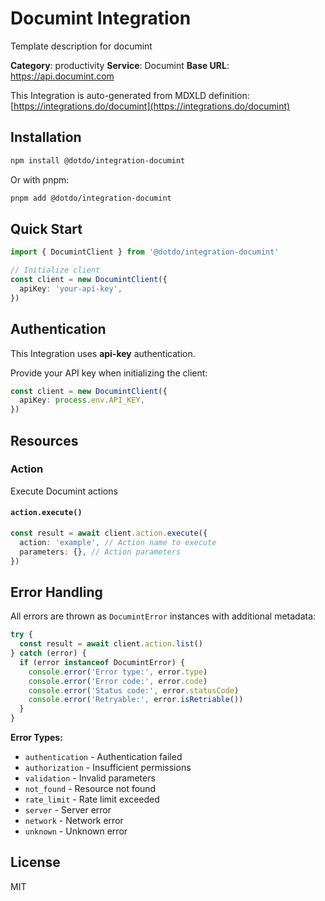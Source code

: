 # Documint Integration

Template description for documint

**Category**: productivity
**Service**: Documint
**Base URL**: https://api.documint.com

This Integration is auto-generated from MDXLD definition: [https://integrations.do/documint](https://integrations.do/documint)

## Installation

```bash
npm install @dotdo/integration-documint
```

Or with pnpm:

```bash
pnpm add @dotdo/integration-documint
```

## Quick Start

```typescript
import { DocumintClient } from '@dotdo/integration-documint'

// Initialize client
const client = new DocumintClient({
  apiKey: 'your-api-key',
})
```

## Authentication

This Integration uses **api-key** authentication.

Provide your API key when initializing the client:

```typescript
const client = new DocumintClient({
  apiKey: process.env.API_KEY,
})
```

## Resources

### Action

Execute Documint actions

#### `action.execute()`

```typescript
const result = await client.action.execute({
  action: 'example', // Action name to execute
  parameters: {}, // Action parameters
})
```

## Error Handling

All errors are thrown as `DocumintError` instances with additional metadata:

```typescript
try {
  const result = await client.action.list()
} catch (error) {
  if (error instanceof DocumintError) {
    console.error('Error type:', error.type)
    console.error('Error code:', error.code)
    console.error('Status code:', error.statusCode)
    console.error('Retryable:', error.isRetriable())
  }
}
```

**Error Types:**

- `authentication` - Authentication failed
- `authorization` - Insufficient permissions
- `validation` - Invalid parameters
- `not_found` - Resource not found
- `rate_limit` - Rate limit exceeded
- `server` - Server error
- `network` - Network error
- `unknown` - Unknown error

## License

MIT
